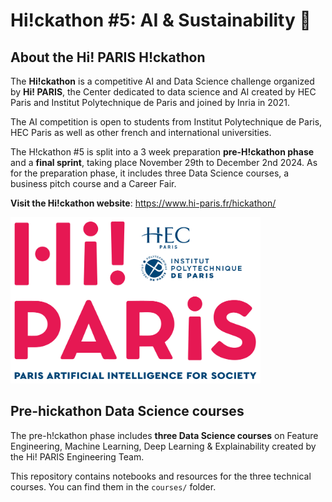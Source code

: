 # Hi!ckathon #5: AI & Sustainability 🌲


## About the Hi! PARIS H!ckathon
The **Hi!ckathon** is a competitive AI and Data Science challenge organized by **Hi! PARIS**, the Center dedicated to data science and AI created by HEC Paris and Institut Polytechnique de Paris and joined by Inria in 2021.

The AI competition is open to students from Institut Polytechnique de Paris, HEC Paris as well as other french and international universities.

The H!ckathon #5 is split into a 3 week preparation **pre-H!ckathon phase** and a **final sprint**, taking place November 29th to December 2nd 2024. 
As for the preparation phase, it includes three Data Science courses, a business pitch course and a Career Fair.

**Visit the Hi!ckathon website**: https://www.hi-paris.fr/hickathon/

<img src="images/hi-paris.png" alt="My Image Description" width="400"/>

<br>

## Pre-hickathon Data Science courses
The pre-h!ckathon phase includes **three Data Science courses** on Feature Engineering, Machine Learning, Deep Learning & Explainability created by the Hi! PARIS Engineering Team.

This repository contains notebooks and resources for the three technical courses. You can find them in the `courses/` folder.


